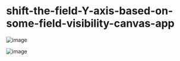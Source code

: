 # shift-the-field-Y-axis-based-on-some-field-visibility-canvas-app


![image](https://github.com/Faisal6263/shift-the-field-Y-axis-based-on-some-field-visibility-canvas-app/assets/68532898/dc8f1834-2bd1-42c7-a1bd-a8fd092ef246)

![image](https://github.com/Faisal6263/shift-the-field-Y-axis-based-on-some-field-visibility-canvas-app/assets/68532898/e9743132-8a81-4179-a255-f8347cec3399)


